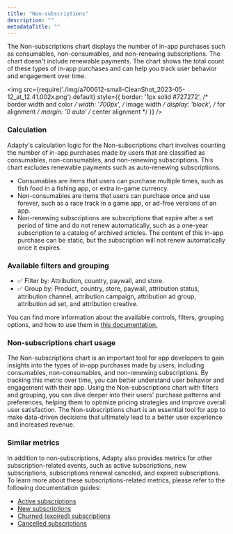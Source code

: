 ```yaml
---
title: "Non-subscriptions"
description: ""
metadataTitle: ""
---
```


The Non-subscriptions chart displays the number of in-app purchases such as consumables, non-consumables, and non-renewing subscriptions. The chart doesn't include renewable payments. The chart shows the total count of these types of in-app purchases and can help you track user behavior and engagement over time.


<img
  src={require('./img/a700612-small-CleanShot_2023-05-12_at_12.41.002x.png').default}
  style={{
    border: '1px solid #727272', /* border width and color */
    width: '700px', /* image width */
    display: 'block', /* for alignment */
    margin: '0 auto' /* center alignment */
  }}
/>





### Calculation

Adapty's calculation logic for the Non-subscriptions chart involves counting the number of in-app purchases made by users that are classified as consumables, non-consumables, and non-renewing subscriptions. This chart excludes renewable payments such as auto-renewing subscriptions.

- Consumables are items that users can purchase multiple times, such as fish food in a fishing app, or extra in-game currency. 
- Non-consumables are items that users can purchase once and use forever, such as a race track in a game app, or ad-free versions of an app. 
- Non-renewing subscriptions are subscriptions that expire after a set period of time and do not renew automatically, such as a one-year subscription to a catalog of archived articles. The content of this in-app purchase can be static, but the subscription will not renew automatically once it expires. 

### Available filters and grouping

- ✅ Filter by: Attribution, country, paywall, and store.
- ✅ Group by: Product, country, store, paywall, attribution status, attribution channel, attribution campaign, attribution ad group, attribution ad set, and attribution creative.

You can find more information about the available controls, filters, grouping options, and how to use them in [this documentation.](https://docs.adapty.io/docs/controls-filters-grouping-compare-proceeds)

### Non-subscriptions chart usage

The Non-subscriptions chart is an important tool for app developers to gain insights into the types of in-app purchases made by users, including consumables, non-consumables, and non-renewing subscriptions. By tracking this metric over time, you can better understand user behavior and engagement with their app. Using the Non-subscriptions chart with filters and grouping, you can dive deeper into their users' purchase patterns and preferences, helping them to optimize pricing strategies and improve overall user satisfaction. The Non-subscriptions chart is an essential tool for app to make data-driven decisions that ultimately lead to a better user experience and increased revenue.

### Similar metrics

In addition to non-subscriptions, Adapty also provides metrics for other subscription-related events, such as active subscriptions, new subscriptions, subscriptions renewal canceled, and expired subscriptions. To learn more about these subscriptions-related metrics, please refer to the following documentation guides:

- [Active subscriptions](https://docs.adapty.io/docs/active-subscriptions)
- [New subscriptions](reactivated-subscriptions)
- [Churned (expired) subscriptions](https://docs.adapty.io/docs/churned-expired-subscriptions)
- [Cancelled subscriptions](https://docs.adapty.io/docs/cancelled-subscriptions)